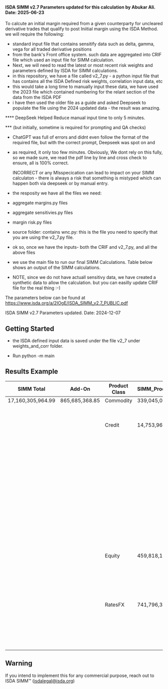 ####  ISDA SIMM v2.7 Parameters updated for this calculation by Abukar Ali. Date: 2025-06-23

To calcute an initial margin required from a given counterparty for uncleared derivative trades
that qualify to post Iniitial margin using the ISDA Method.  we will require the following: 

- standard input file that contains sensitify data such as delta, gamma, vega for all traded derivative positions
- from the bank's Front office system. such data are aggregated into CRIF file which used an input file for SIMM calculation.
- Next, we will need to read the latest or most recent risk weights and parameters defined by ISDA for SIMM calculations. 
- in this repository, we have a file called v2_7.py - a python input file that has contains all the ISDA Defined risk weights, correlation input data, etc  
- this would take a long time to manually input these data, we have used the 2023 file which contained numbering for the relant section of the data from the ISDA PDF
- i have then used the older file as a guide and asked Deepseek to populate the file using the 2024 updated data - the result was amazing. 

**** DeepSeek Helped Reduce manual input time to only 5 minutes. 

*** (but initially, sometime is required for prompting and QA checks)

- ChatGPT was full of errors and didnt even follow the format of the required file, but with the correct prompt, Deepseek was spot on and 
- as required, it only too few minutes.  Obviously, We dont rely on this fully, so we made sure, we read the pdf line by line and cross check to ensure, all is 100% correct.  
  
  
  INCORRECT or any MIsspecication can lead to impact on your SIMM calculaton - 
  there is always a risk that something is mistyped which can happen both via deepseek or by manual entry.  

 - the resposity we have all the files we need:  

  - aggregate margins.py files
  - aggregate sensitivies.py files
  - margin risk.py files
  - source folder:  contains wnc.py:  this is the file you need to specify that you are using the v2_7.py file. 

 - ok so, once we have the inputs- both the CRIF and v2_7.py, and all the above files 

- we use the main file to run our final SIMM Calculations. Table below shows an output of the SIMM calculations. 

- NOTE, since we do not have actuall sensitivy data, we have created a synthetic data to allow the calculation. but you can easilly update CRIF file for the real thing :-)

The parameters below can be found at https://www.isda.org/a/2IOgE/ISDA_SIMM_v2.7_PUBLIC.pdf

ISDA SIMM v2.7 Parameters updated. Date: 2024-12-07



## Getting Started
  - the ISDA defined input data is saved under the file v2_7 under weights_and_corr folder. 

  - Run python -m main

## Results Example

| SIMM Total         | Add-On         | Product Class | SIMM_ProductClass | Risk Class      | SIMM_RiskClass    | Risk Measure      | Value             |
|--------------------|----------------|---------------|-------------------|-----------------|-------------------|-------------------|-------------------|
| 17,160,305,964.99  | 865,685,368.85 | Commodity     | 339,045,085.73    | Commodity       | 339,045,085.73    | Curvature         | 40,704,987.4      |
|                    |                |               |                   |                 |                   | Delta             | 189,379,973.36    |
|                    |                |               |                   |                 |                   | Vega              | 108,960,124.97    |
|                    |                | Credit        | 14,753,961,065.17 | CreditNonQ      | 12,403,098,591.87 | Curvature         | 37,279.59         |
|                    |                |               |                   |                 |                   | Delta             | 12,401,687,156.64 |
|                    |                |               |                   |                 |                   | Vega              | 1,374,155.64     |
|                    |                |               |                   | CreditQ         | 3,646,291,459.95  | BaseCorr          | 8,222,230.0       |
|                    |                |               |                   |                 |                   | Curvature         | 33,337.56         |
|                    |                |               |                   |                 |                   | Delta             | 3,635,615,442.41  |
|                    |                |               |                   |                 |                   | Vega              | 2,420,449.99     |
|                    |                |               |                   | Equity          | 82,199,370.35     | Curvature         | 0.0               |
|                    |                |               |                   |                 |                   | Delta             | 82,199,370.35     |
|                    |                |               |                   |                 |                   | Vega              | 0.0               |
|                    |                |               |                   | FX              | 7,185,584.22      | Curvature         | 0.0               |
|                    |                |               |                   |                 |                   | Delta             | 7,185,584.22      |
|                    |                |               |                   |                 |                   | Vega              | 0.0               |
|                    |                |               |                   | Rates           | 196,024,739.4     | Curvature         | 0.0               |
|                    |                |               |                   |                 |                   | Delta             | 196,024,739.4     |
|                    |                |               |                   |                 |                   | Vega              | 0.0               |
|                    |                | Equity        | 459,818,122.84    | Equity          | 310,604,063.19    | Curvature         | 13,823,144.02     |
|                    |                |               |                   |                 |                   | Delta             | 199,875,534.81    |
|                    |                |               |                   |                 |                   | Vega              | 96,905,384.36     |
|                    |                |               |                   | Rates           | 318,008,431.48    | Curvature         | 0.0               |
|                    |                |               |                   |                 |                   | Delta             | 318,008,431.48    |
|                    |                |               |                   |                 |                   | Vega              | 0.0               |
|                    |                | RatesFX       | 741,796,322.4     | FX              | 26,212,645.82     | Curvature         | 9,185,361.42      |
|                    |                |               |                   |                 |                   | Delta             | 12,089,717.24     |
|                    |                |               |                   |                 |                   | Vega              | 4,937,567.16      |
|                    |                |               |                   | Rates           | 737,672,355.96    | Curvature         | 1,706.73          |
|                    |                |               |                   |                 |                   | Delta             | 737,650,204.98    |
|                    |                |               |                   |                 |                   | Vega              | 20,444.24         |

## Warning
If you intend to implement this for any commercial purpose, reach out to ISDA SIMM™ (isdalegal@isda.org)